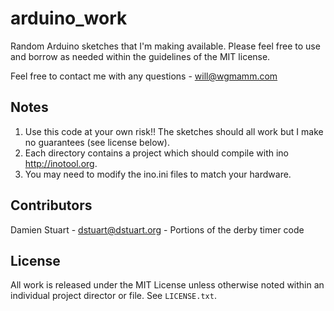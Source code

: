 arduino_work
============

Random Arduino sketches that I'm making available. Please feel free to use and 
borrow as needed within the guidelines of the MIT license.

Feel free to contact me with any questions - <will@wgmamm.com>

## Notes

1. Use this code at your own risk!! The sketches should all work but I make no
   guarantees (see license below).
2. Each directory contains a project which should compile with ino 
   <http://inotool.org>.
3. You may need to modify the ino.ini files to match your hardware. 

## Contributors 

Damien Stuart - <dstuart@dstuart.org> - Portions of the derby timer code

## License

All work is released under the MIT License unless otherwise noted within an
individual project director or file. See `LICENSE.txt`.